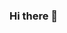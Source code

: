 ### Hi there 👋

<!--

- 🌱 I’m currently learning Tensorflow
- 👯 I’m looking to collaborate on ML and AI projects
- 🤔 I’m looking for help with AI
- 💬 Ask me about Python
- 😄 Pronouns: He/Him/Human
- ⚡ Fun fact: I cook like Guy Fieri if he was Indian
-->
